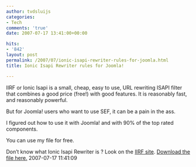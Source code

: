 ```yaml
---
author: tvdsluijs
categories:
- Tech
comments: 'true'
date: 2007-07-17 13:41:00+00:00

hits:
- '842'
layout: post
permalink: /2007/07/ionic-isapi-rewriter-rules-for-joomla.html
title: Ionic Isapi Rewriter rules for Joomla!

---
```

IIRF or Ionic Isapi is a small, cheap, easy to use, URL rewriting ISAPI filter that combines a good price (free!) with good features. It is reasonably fast, and reasonably powerful.

But for Joomla! users who want to use SEF, it can be a pain in the ass.

I figured out how to use it with Joomla! and with 90% of the top rated components.

You can use my file for free.  

Don&#8217;t know what Ionic Isapi Rewriter is ? Look on the <a href="http://cheeso.members.winisp.net/IIRF.aspx" target="_blank">IIRF site</a>. <a href="https://www.vandersluijs.nl/images/stories/files/isapirewrite4.zip" target="_self">Download the file here.</a> 2007-07-17 11:41:09  
<a name="more"></a>